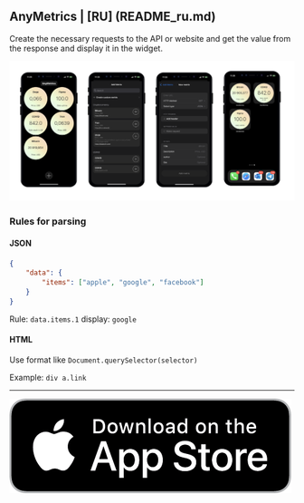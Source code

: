 ## AnyMetrics | [RU] (README_ru.md)

Create the necessary requests to the API or website and get the value from the response and display it in the widget.

![Preview](preview.png)

### Rules for parsing

#### JSON


``` json
{
	"data": {
		"items": ["apple", "google", "facebook"]
	}
}
```

Rule: `data.items.1` display: `google`


#### HTML

Use format like `Document.querySelector(selector)`

Example: `div a.link`

______

[![AppStore](appstore.png)](https://apps.apple.com/us/app/anymetrics/id1609900961)